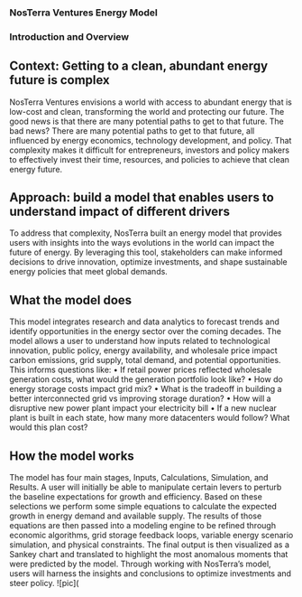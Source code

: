 ### NosTerra Ventures Energy Model 
### Introduction and Overview

## Context: Getting to a clean, abundant energy future is complex
NosTerra Ventures envisions a world with access to abundant energy that is low-cost and clean, transforming the world and protecting our future.  The good news is that there are many potential paths to get to that future. The bad news? There are many potential paths to get to that future, all influenced by energy economics, technology development, and policy.  That complexity makes it difficult for entrepreneurs, investors and policy makers to effectively invest their time, resources, and policies to achieve that clean energy future.

## Approach: build a model that enables users to understand impact of different drivers
To address that complexity, NosTerra built an energy model that provides users with insights into the ways evolutions in the world can impact the future of energy. By leveraging this tool, stakeholders can make informed decisions to drive innovation, optimize investments, and shape sustainable energy policies that meet global demands.

## What the model does
This model integrates research and data analytics to forecast trends and identify opportunities in the energy sector over the coming decades.  The model allows a user to understand how inputs related to technological innovation, public policy, energy availability, and wholesale price impact carbon emissions, grid supply, total demand, and potential opportunities.  This informs questions like:
•	If retail power prices reflected wholesale generation costs, what would the generation portfolio look like?
•	How do energy storage costs impact grid mix?
•	What is the tradeoff in building a better interconnected grid vs improving storage duration? 
•	How will a disruptive new power plant impact your electricity bill
•	If a new nuclear plant is built in each state, how many more datacenters would follow? What would this plan cost?

## How the model works
The model has four main stages, Inputs, Calculations, Simulation, and Results.  A user will initially be able to manipulate certain levers to perturb the baseline expectations for growth and efficiency.  Based on these selections we perform some simple equations to calculate the expected growth in energy demand and available supply.  The results of those equations are then passed into a modeling engine to be refined through economic algorithms, grid storage feedback loops, variable energy scenario simulation, and physical constraints.  The final output is then visualized as a Sankey chart and translated to highlight the most anomalous moments that were predicted by the model.  Through working with NosTerra’s model, users will harness the insights and conclusions to optimize investments and steer policy.
![pic](
